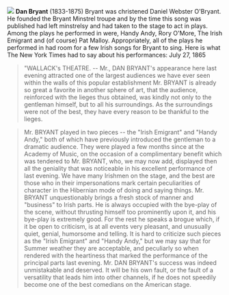 ![](/images/danbryant.jpg)
**Dan Bryant** (1833-1875) Bryant was christened Daniel Webster O'Bryant. He founded the Bryant Minstrel troupe and by the time this song was published had left minstrelsy and had taken to the stage to act in plays. Among the plays he performed in were, Handy Andy, Rory O'More, The Irish Emigrant and (of course) Pat Malloy. Appropriately, all of the plays he performed in had room for a few Irish songs for Bryant to sing. Here is what The New York Times had to say about his performances: July 27, 1865

>"WALLACK's THEATRE. -- Mr., DAN BRYANT's appearance here last evening attracted one of the largest audiences we have ever seen within the walls of this popular establishment Mr. BRYANT is already so great a favorite in another sphere of art, that the audience, reinforced with the lieges thus obtained, was kindly not only to the gentleman himself, but to all his surroundings. As the surroundings were not of the best, they have every reason to be thankful to the lieges. 

>Mr. BRYANT played in two pieces -- the "Irish Emigrant" and "Handy Andy," both of which have previously introduced the gentleman to a dramatic audience. They were played a few months since at the Academy of Music, on the occasion of a complimentary benefit which was tendered to Mr. BRYANT, who, we may now add, displayed then all the geniality that was noticeable in his excellent performance of last evening. We have many Irishmen on the stage, and the best are those who in their impersonations mark certain peculiarities of character in the Hibernian mode of doing and saying things. Mr. BRYANT unquestionably brings a fresh stock of manner and "business" to Irish parts. He is always occupied with the bye-play of the scene, without thrusting himself too prominently upon it, and his bye-play is extremely good. For the rest he speaks a brogue which, if it be open to criticism, is at all events very pleasant, and unusually quiet, genial, humorsome and telling. It is hard to criticize such pieces as the "Irish Emigrant" and "Handy Andy," but we may say that for Summer weather they are acceptable, and peculiarly so when rendered with the heartiness that marked the performance of the principal parts last evening. Mr. DAN BRYANT's success was indeed unmistakable and deserved. It will be his own fault, or the fault of a versatility that leads him into other channels, if he does not speedily become one of the best comedians on the American stage. 

